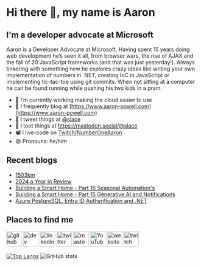 # Hi there 👋, my name is Aaron

## I'm a developer advocate at Microsoft

Aaron is a Developer Advocate at Microsoft. Having spent 15 years doing web development he’s seen it all, from browser wars, the rise of AJAX and the fall of 20 JavaScript frameworks (and that was just yesterday!). Always tinkering with something new he explores crazy ideas like writing your own implementation of numbers in .NET, creating IoC in JavaScript or implementing tic-tac-toe using git commits. When not sitting at a computer he can be found running while pushing his two kids in a pram.

- 🔭 I’m currently working making the cloud easier to use
- 📄 I frequently blog at [https://www.aaron-powell.com](https://www.aaron-powell.com)
- 📣 I tweet things at [@slace](https://twitter.com/slace)
- 📣 I toot things at <a rel="me" href="https://mastodon.social/@slace">https://mastodon.social/@slace</a>
- 📽 I live-code on [Twitch/NumberOneAaron](https://www.twitch.tv/numberoneaaron)
- 😄 Pronouns: he/him

## Recent blogs

<!--START_SECTION:posts-->
* [1503km](https:&#x2F;&#x2F;www.aaron-powell.com&#x2F;posts&#x2F;2025-01-13-1503km&#x2F;)
* [2024 a Year in Review](https:&#x2F;&#x2F;www.aaron-powell.com&#x2F;posts&#x2F;2025-01-09-2024-a-year-in-review&#x2F;)
* [Building a Smart Home - Part 16 Seasonal Automation&#39;s](https:&#x2F;&#x2F;www.aaron-powell.com&#x2F;posts&#x2F;2024-09-01-building-a-smart-home---part-16-seasonal-automations&#x2F;)
* [Building a Smart Home - Part 15 Generative AI and Notifications](https:&#x2F;&#x2F;www.aaron-powell.com&#x2F;posts&#x2F;2024-08-13-building-a-smart-home---part-15-genai-and-notifications&#x2F;)
* [Azure PostgreSQL, Entra ID Authentication and .NET](https:&#x2F;&#x2F;www.aaron-powell.com&#x2F;posts&#x2F;2024-06-03-azure-postgresql-and-entra-id-dotnet&#x2F;)
<!--END_SECTION:posts-->

## Places to find me

[<img src='https://cdn.jsdelivr.net/npm/simple-icons@3.0.1/icons/github.svg' alt='github' height='40'>](https://github.com/aaronpowell) [<img src='https://cdn.jsdelivr.net/npm/simple-icons@3.0.1/icons/dev-dot-to.svg' alt='dev' height='40'>](https://dev.to/aaronpowell) [<img src='https://cdn.jsdelivr.net/npm/simple-icons@3.0.1/icons/linkedin.svg' alt='linkedin' height='40'>](https://www.linkedin.com/in/aaron-powell-66038631/) [<img src='https://cdn.jsdelivr.net/npm/simple-icons@3.0.1/icons/twitter.svg' alt='twitter' height='40'>](https://twitter.com/slace) <a rel="me" href="https://mastodon.social/@slace"><img src='https://cdn.jsdelivr.net/npm/simple-icons@3.0.1/icons/mastodon.svg' alt='mastodon' height='40'></a> [<img src='https://cdn.jsdelivr.net/npm/simple-icons@3.0.1/icons/youtube.svg' alt='YouTube' height='40'>](https://www.youtube.com/channel/aaronpowelldev) [<img src='https://cdn.jsdelivr.net/npm/simple-icons@3.0.1/icons/icloud.svg' alt='website' height='40'>](https://www.aaron-powell.com) [<img src='https://cdn.jsdelivr.net/npm/simple-icons@3.0.1/icons/twitch.svg' alt='twitch' height='40'>](https://www.twitch.tv/numberoneaaron)

[![Top Langs](https://github-readme-stats.vercel.app/api/top-langs/?username=aaronpowell)](https://github.com/anuraghazra/github-readme-stats) ![GitHub stats](https://github-readme-stats.vercel.app/api?username=aaronpowell&show_icons=true)
